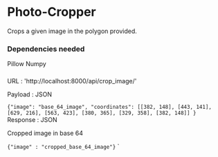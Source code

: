 # Photo-Cropper
Crops a given image in the polygon provided.

### Dependencies needed
Pillow
Numpy

###
URL :  'http://localhost:8000/api/crop_image/'

Payload : JSON

`
{"image": "base_64_image", "coordinates": [[382, 148], [443, 141], [629, 216], [563, 423], [380, 365], [329, 358], [382, 148]]
}
`
Response : JSON

Cropped image in base 64

`
{"image" : "cropped_base_64_image"}
`
`

